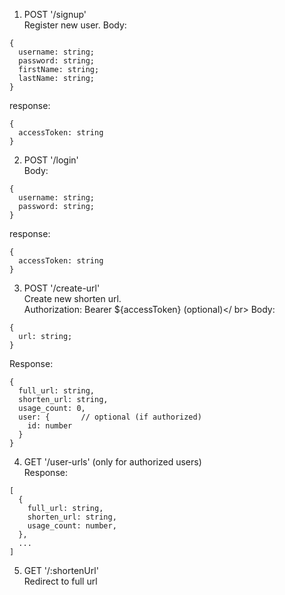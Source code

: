 1. POST '/signup'</br>
Register new user. Body:
```
{
  username: string;
  password: string;
  firstName: string;
  lastName: string;
}
```

response:
```
{
  accessToken: string
}
```

2. POST '/login'</br>
Body:
```
{
  username: string;
  password: string;
}
```

response:
```
{
  accessToken: string
}
```

3. POST '/create-url'</br>
Create new shorten url.</br>
Authorization: Bearer ${accessToken} (optional)</ br>
Body:
```
{
  url: string;
}
```
Response:
```
{
  full_url: string,
  shorten_url: string,
  usage_count: 0,
  user: {       // optional (if authorized)
    id: number
  }
}
```

4. GET '/user-urls' (only for authorized users)</br>
Response:
```
[
  {
    full_url: string,
    shorten_url: string,
    usage_count: number,
  },
  ...
]

```

5. GET '/:shortenUrl'</br>
Redirect to full url